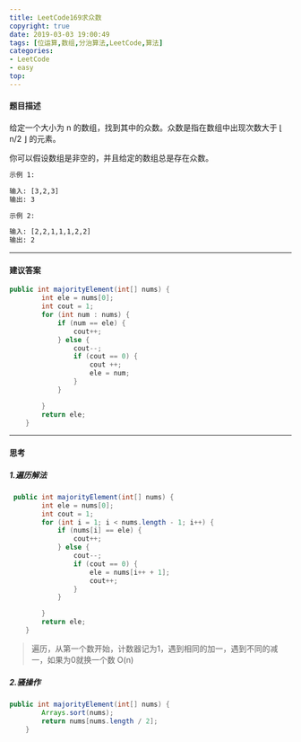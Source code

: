 ```yaml
---
title: LeetCode169求众数
copyright: true
date: 2019-03-03 19:00:49
tags: [位运算,数组,分治算法,LeetCode,算法]
categories: 
- LeetCode
- easy
top:
---
```


#### 题目描述
给定一个大小为 n 的数组，找到其中的众数。众数是指在数组中出现次数大于 ⌊ n/2 ⌋ 的元素。

你可以假设数组是非空的，并且给定的数组总是存在众数。

<!--more-->

```tex
示例 1:

输入: [3,2,3]
输出: 3

示例 2:

输入: [2,2,1,1,1,2,2]
输出: 2
```

---
#### 建议答案

```java
public int majorityElement(int[] nums) {
        int ele = nums[0];
        int cout = 1;
        for (int num : nums) {
            if (num == ele) {
                cout++;
            } else {
                cout--;
                if (cout == 0) {
                    cout ++;
                    ele = num;
                }
            }

        }
        return ele;
    }
```

---
#### 思考

##### 1.遍历解法

```java
 public int majorityElement(int[] nums) {
        int ele = nums[0];
        int cout = 1;
        for (int i = 1; i < nums.length - 1; i++) {
            if (nums[i] == ele) {
                cout++;
            } else {
                cout--;
                if (cout == 0) {
                    ele = nums[i++ + 1];
                    cout++;
                }
            }

        }
        return ele;
    }
```

>遍历，从第一个数开始，计数器记为1，遇到相同的加一，遇到不同的减一，如果为0就换一个数
>O(n)


##### 2.骚操作

```java
public int majorityElement(int[] nums) {
        Arrays.sort(nums);
        return nums[nums.length / 2];
    }
```


